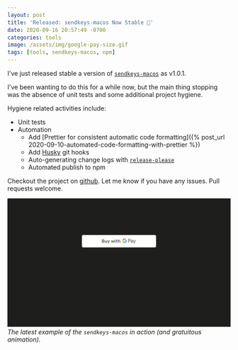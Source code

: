 ```yaml
---
layout: post
title: 'Released: sendkeys-macos Now Stable 🎉'
date: 2020-09-16 20:57:49 -0700
categories: tools
image: /assets/img/google-pay-size.gif
tags: [tools, sendkeys-macos, npm]
---
```


I've just released stable a version of [`sendkeys-macos`](https://www.npmjs.com/package/sendkeys-macos) as v1.0.1.

I've been wanting to do this for a while now, but the main thing stopping was the absence of unit tests and some
additional project hygiene.

Hygiene related activities include:

- Unit tests
- Automation
  - Add [Prettier for consistent automatic code
    formatting]({% post_url 2020-09-10-automated-code-formatting-with-prettier %})
  - Add [Husky](https://github.com/typicode/husky) git hooks
  - Auto-generating change logs with [`release-please`](https://github.com/GoogleCloudPlatform/release-please-action)
  - Automated publish to npm

Checkout the project on [github](https://github.com/socsieng/sendkeys-macos). Let me know if you have any issues. Pull
requests welcome.

![Google Pay button size example](/assets/img/google-pay-size.gif) _The latest example of the `sendkeys-macos` in action
(and gratuitous animation)._
